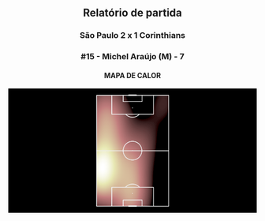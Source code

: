 <h2 style="text-align: center;">Relatório de partida</h3>

<h3 style="text-align: center;">São Paulo 2 x 1 Corinthians</h3>

<h3 style="text-align: center;">#15 - Michel Araújo (M) - 7</h3>

<h4 style="text-align: center;">MAPA DE CALOR</h3>
<img src=heatmaps/11067371_924857.png>